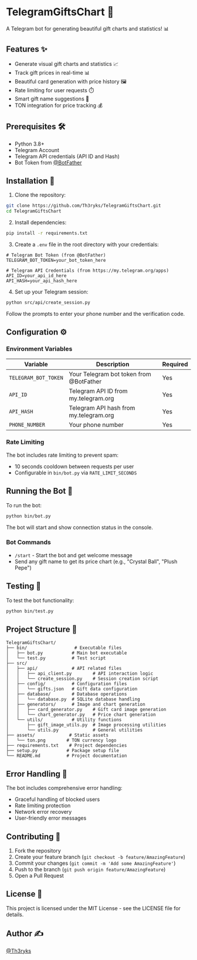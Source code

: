 # TelegramGiftsChart 🎁

A Telegram bot for generating beautiful gift charts and statistics! 📊

## Features ✨

- Generate visual gift charts and statistics 📈
- Track gift prices in real-time 📊
- Beautiful card generation with price history 🖼️
- Rate limiting for user requests ⏱️
- Smart gift name suggestions 🎯
- TON integration for price tracking 💰

## Prerequisites 🛠️

- Python 3.8+
- Telegram Account
- Telegram API credentials (API ID and Hash)
- Bot Token from [@BotFather](https://t.me/BotFather)

## Installation 🚀

1. Clone the repository:
```bash
git clone https://github.com/Th3ryks/TelegramGiftsChart.git
cd TelegramGiftsChart
```

2. Install dependencies:
```bash
pip install -r requirements.txt
```

3. Create a `.env` file in the root directory with your credentials:
```env
# Telegram Bot Token (from @BotFather)
TELEGRAM_BOT_TOKEN=your_bot_token_here

# Telegram API Credentials (from https://my.telegram.org/apps)
API_ID=your_api_id_here
API_HASH=your_api_hash_here
```

4. Set up your Telegram session:
```bash
python src/api/create_session.py
```
Follow the prompts to enter your phone number and the verification code.

## Configuration ⚙️

### Environment Variables

| Variable | Description | Required |
|----------|-------------|----------|
| `TELEGRAM_BOT_TOKEN` | Your Telegram bot token from @BotFather | Yes |
| `API_ID` | Telegram API ID from my.telegram.org | Yes |
| `API_HASH` | Telegram API hash from my.telegram.org | Yes |
| `PHONE_NUMBER` | Your phone number | Yes |

### Rate Limiting

The bot includes rate limiting to prevent spam:
- 10 seconds cooldown between requests per user
- Configurable in `bin/bot.py` via `RATE_LIMIT_SECONDS`

## Running the Bot 🤖

To run the bot:
```bash
python bin/bot.py
```

The bot will start and show connection status in the console.

### Bot Commands

- `/start` - Start the bot and get welcome message
- Send any gift name to get its price chart (e.g., "Crystal Ball", "Plush Pepe")

## Testing 🧪

To test the bot functionality:
```bash
python bin/test.py
```

## Project Structure 📁

```
TelegramGiftsChart/
├── bin/                  # Executable files
│   ├── bot.py           # Main bot executable
│   └── test.py          # Test script
├── src/
│   ├── api/             # API related files
│   │   ├── api_client.py        # API interaction logic
│   │   └── create_session.py    # Session creation script
│   ├── config/          # Configuration files
│   │   └── gifts.json   # Gift data configuration
│   ├── database/        # Database operations
│   │   └── database.py  # SQLite database handling
│   ├── generators/      # Image and chart generation
│   │   ├── card_generator.py    # Gift card image generation
│   │   └── chart_generator.py   # Price chart generation
│   └── utils/           # Utility functions
│       ├── gift_image_utils.py  # Image processing utilities
│       └── utils.py             # General utilities
├── assets/             # Static assets
│   └── ton.png        # TON currency logo
├── requirements.txt    # Project dependencies
├── setup.py           # Package setup file
└── README.md          # Project documentation
```

## Error Handling 🔧

The bot includes comprehensive error handling:
- Graceful handling of blocked users
- Rate limiting protection
- Network error recovery
- User-friendly error messages

## Contributing 🤝

1. Fork the repository
2. Create your feature branch (`git checkout -b feature/AmazingFeature`)
3. Commit your changes (`git commit -m 'Add some AmazingFeature'`)
4. Push to the branch (`git push origin feature/AmazingFeature`)
5. Open a Pull Request

## License 📝

This project is licensed under the MIT License - see the LICENSE file for details.

## Author ✍️

[@Th3ryks](https://github.com/Th3ryks) 
